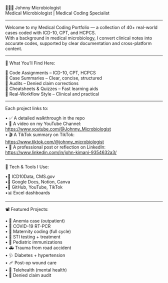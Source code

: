 👨🏽‍⚕️ Johnny Microbiologist<br/> 
Medical Microbiologist | Medical Coding Specialist<br/>
 ________________________________________                                                                                                                                                                         
Welcome to my Medical Coding Portfolio — a collection of 40+ real-world cases coded with ICD-10, CPT, and HCPCS.<br/>
With a background in medical microbiology, I convert clinical notes into accurate codes, supported by clear documentation and cross-platform content.<br/>
________________________________________
🧠 What You’ll Find Here:<br/>

🔹 Code Assignments – ICD-10, CPT, HCPCS<br/>
🔹 Case Summaries – Clear, concise, structured<br/>
🔹 Audits – Denied claim corrections<br/>
🔹 Cheatsheets & Quizzes – Fast learning aids<br/>
🔹 Real-Workflow Style – Clinical and practical<br/>
________________________________________
Each project links to:<br/>

•	✅ A detailed walkthrough in the repo<br/>
•	🎥 A video on my YouTube Channel: https://www.youtube.com/@Johnny_Microbiologist<br/>
•	🎬 A TikTok summary on TikTok: https://www.tiktok.com/@johnny_microbiologist<br/>
•  👔 A professional post or reflection on LinkedIn: https://www.linkedin.com/in/john-kimani-9354632a3/<br/>

________________________________________
🧰 Tech & Tools I Use:<br/>

•📘 ICD10Data, CMS.gov<br/>
•🧾 Google Docs, Notion, Canva<br/>
•📡 GitHub, YouTube, TikTok<br/>
•📊 Excel dashboards<br/> 
________________________________________
📽️ Featured Projects:<br/>

• 📄 Anemia case (outpatient)<br/>
• 🦠 COVID-19 RT-PCR<br/>
• 👶 Maternity coding (full cycle)<br/>
• 🧪 STI testing + treatment<br/>
• 💉 Pediatric immunizations<br/>
• 🚑 Trauma from road accident<br/>
• 🩺 Diabetes + hypertension<br/>
• 🩹 Post-op wound care<br/>
• 🧠 Telehealth (mental health)<br/>
• 📝 Denied claim audit<br/>




